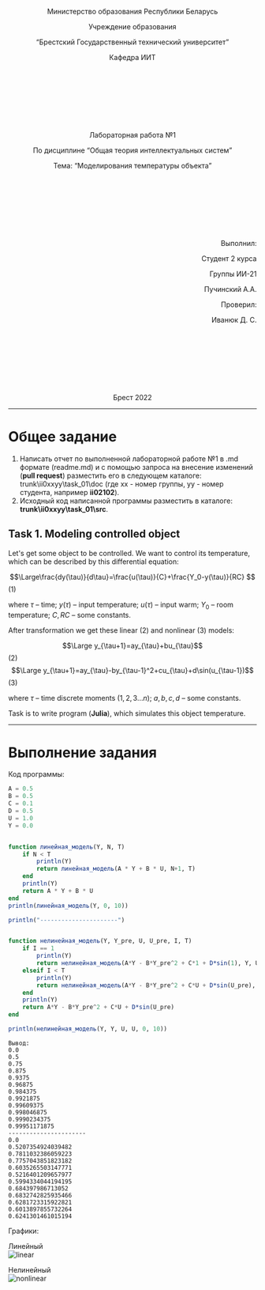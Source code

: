 <p style="text-align: center;">Министерство образования Республики Беларусь</p>
<p style="text-align: center;">Учреждение образования</p>
<p style="text-align: center;">“Брестский Государственный технический университет”</p>
<p style="text-align: center;">Кафедра ИИТ</p>
<div style="margin-bottom: 10em;"></div>
<p style="text-align: center;">Лабораторная работа №1</p>
<p style="text-align: center;">По дисциплине “Общая теория интеллектуальных систем”</p>
<p style="text-align: center;">Тема: “Моделирования температуры объекта”</p>
<div style="margin-bottom: 10em;"></div>
<p style="text-align: right;">Выполнил:</p>
<p style="text-align: right;">Студент 2 курса</p>
<p style="text-align: right;">Группы ИИ-21</p>
<p style="text-align: right;">Пучинский А.А.</p>
<p style="text-align: right;">Проверил:</p>
<p style="text-align: right;">Иванюк Д. С.</p>
<div style="margin-bottom: 10em;"></div>
<p style="text-align: center;">Брест 2022</p>

---

# Общее задание #
1. Написать отчет по выполненной лабораторной работе №1 в .md формате (readme.md) и с помощью запроса на внесение изменений (**pull request**) разместить его в следующем каталоге: trunk\ii0xxyy\task_01\doc (где xx - номер группы, yy - номер студента, например **ii02102**).
2. Исходный код написанной программы разместить в каталоге: **trunk\ii0xxyy\task_01\src**.

## Task 1. Modeling controlled object ##
Let's get some object to be controlled. We want to control its temperature, which can be described by this differential equation:

$$\Large\frac{dy(\tau)}{d\tau}=\frac{u(\tau)}{C}+\frac{Y_0-y(\tau)}{RC} $$ (1)

where $\tau$ – time; $y(\tau)$ – input temperature; $u(\tau)$ – input warm; $Y_0$ – room temperature; $C,RC$ – some constants.

After transformation we get these linear (2) and nonlinear (3) models:

$$\Large y_{\tau+1}=ay_{\tau}+bu_{\tau}$$ (2)
$$\Large y_{\tau+1}=ay_{\tau}-by_{\tau-1}^2+cu_{\tau}+d\sin(u_{\tau-1})$$ (3)

where $\tau$ – time discrete moments ($1,2,3{\dots}n$); $a,b,c,d$ – some constants.

Task is to write program (**Julia**), which simulates this object temperature.

---

# Выполнение задания #

Код программы:
```julia
A = 0.5
B = 0.5
C = 0.1
D = 0.5
U = 1.0
Y = 0.0


function линейная_модель(Y, N, T)
    if N < T
        println(Y)
        return линейная_модель(A * Y + B * U, N+1, T)
    end
    println(Y)
    return A * Y + B * U
end
println(линейная_модель(Y, 0, 10))

println("----------------------")


function нелинейная_модель(Y, Y_pre, U, U_pre, I, T)
    if I == 1
        println(Y)
        return нелинейная_модель(A*Y - B*Y_pre^2 + C*1 + D*sin(1), Y, U, U, I + 1, T)
    elseif I < T
        println(Y)
        return нелинейная_модель(A*Y - B*Y_pre^2 + C*U + D*sin(U_pre), Y, U, U, I + 1, T)
    end
    println(Y)
    return A*Y - B*Y_pre^2 + C*U + D*sin(U_pre)
end

println(нелинейная_модель(Y, Y, U, U, 0, 10))
```
    Вывод:
    0.0
    0.5
    0.75
    0.875
    0.9375
    0.96875
    0.984375
    0.9921875
    0.99609375
    0.998046875
    0.9990234375
    0.99951171875
    ----------------------
    0.0
    0.5207354924039482
    0.7811032386059223
    0.7757043851823182
    0.6035265503147771
    0.5216401209657977
    0.5994334044194195
    0.684397986713052
    0.6832742825935466
    0.6281723315922821
    0.6013897855732264
    0.6241301461015194

Графики:

Линейный
<br>
![linear](https://user-images.githubusercontent.com/113106251/206787844-72a07469-5883-4f0b-a485-3a72078fee34.png)

Нелинейный
<br>
![nonlinear](https://user-images.githubusercontent.com/113106251/206787895-4852aafd-2907-4b20-b250-91936425b94a.png)
